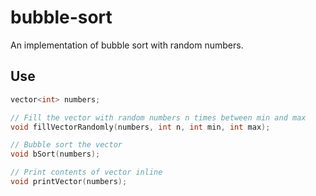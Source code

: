 # bubble-sort
An implementation of bubble sort with random numbers.

## Use
```c++
vector<int> numbers;

// Fill the vector with random numbers n times between min and max
void fillVectorRandomly(numbers, int n, int min, int max);

// Bubble sort the vector
void bSort(numbers);

// Print contents of vector inline
void printVector(numbers);
```
